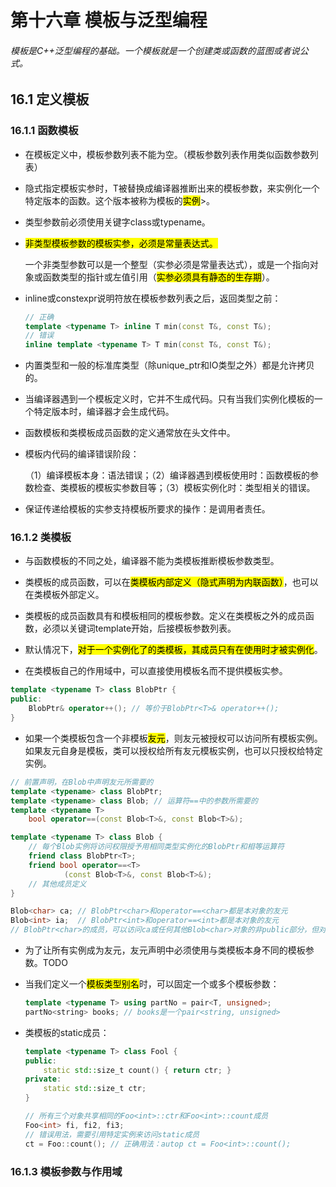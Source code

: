 # 第十六章 模板与泛型编程

###### 模板是C++泛型编程的基础。一个模板就是一个创建类或函数的蓝图或者说公式。

## 16.1 定义模板

### 16.1.1 函数模板

- 在模板定义中，模板参数列表不能为空。（模板参数列表作用类似函数参数列表）
- 隐式指定模板实参时，T被替换成编译器推断出来的模板参数，来实例化一个特定版本的函数。这个版本被称为模板的<mark>实例</mark>>。

- 类型参数前必须使用关键字class或typename。

- <mark>非类型模板参数的模板实参，必须是常量表达式。</mark>

  一个非类型参数可以是一个整型（实参必须是常量表达式），或是一个指向对象或函数类型的指针或左值引用（<mark>实参必须具有静态的生存期</mark>）。

- inline或constexpr说明符放在模板参数列表之后，返回类型之前：

  ```C++
  // 正确
  template <typename T> inline T min(const T&, const T&);
  // 错误
  inline template <typename T> T min(const T&, const T&);
  ```

- 内置类型和一般的标准库类型（除unique_ptr和IO类型之外）都是允许拷贝的。

- 当编译器遇到一个模板定义时，它并不生成代码。只有当我们实例化模板的一个特定版本时，编译器才会生成代码。

- 函数模板和类模板成员函数的定义通常放在头文件中。

- 模板内代码的编译错误阶段：

  （1）编译模板本身：语法错误；（2）编译器遇到模板使用时：函数模板的参数检查、类模板的模板实参数目等；（3）模板实例化时：类型相关的错误。

- 保证传递给模板的实参支持模板所要求的操作：是调用者责任。

### 16.1.2 类模板

- 与函数模板的不同之处，编译器不能为类模板推断模板参数类型。

- 类模板的成员函数，可以在<mark>类模板内部定义（隐式声明为内联函数）</mark>，也可以在类模板外部定义。
- 类模板的成员函数具有和模板相同的模板参数。定义在类模板之外的成员函数，必须以关键词template开始，后接模板参数列表。
- 默认情况下，<mark>对于一个实例化了的类模板，其成员只有在使用时才被实例化</mark>。
- 在类模板自己的作用域中，可以直接使用模板名而不提供模板实参。

```c++
template <typename T> class BlobPtr {
public:
    BlobPtr& operator++(); // 等价于BlobPtr<T>& operator++();
}
```

- 如果一个类模板包含一个非模板<mark>友元</mark>，则友元被授权可以访问所有模板实例。如果友元自身是模板，类可以授权给所有友元模板实例，也可以只授权给特定实例。

```c++
// 前置声明，在Blob中声明友元所需要的
template <typename> class BlobPtr;
template <typename> class Blob; // 运算符==中的参数所需要的
template <typename T>
    bool operator==(const Blob<T>&, const Blob<T>&);

template <typename T> class Blob {
    // 每个Blob实例将访问权限授予用相同类型实例化的BlobPtr和相等运算符
    friend class BlobPtr<T>;
    friend bool operator==<T>
            (const Blob<T>&, const Blob<T>&);
    // 其他成员定义
}
```

```c++
Blob<char> ca; // BlobPtr<char>和operator==<char>都是本对象的友元
Blob<int> ia;  // BlobPtr<int>和operator==<int>都是本对象的友元
// BlobPtr<char>的成员，可以访问ca或任何其他Blob<char>对象的非public部分，但对ia或任何其他Blob<int>对象或其他实例都没有特殊访问权限。
```

- 为了让所有实例成为友元，友元声明中必须使用与类模板本身不同的模板参数。TODO

- 当我们定义一个<mark>模板类型别名</mark>时，可以固定一个或多个模板参数：

  ```c++
  template <typename T> using partNo = pair<T, unsigned>;
  partNo<string> books; // books是一个pair<string, unsigned>
  ```

- 类模板的static成员：

  ```c++
  template <typename T> class Fool {
  public:
      static std::size_t count() { return ctr; }
  private:
      static std::size_t ctr;
  }
  
  // 所有三个对象共享相同的Foo<int>::ctr和Foo<int>::count成员
  Foo<int> fi, fi2, fi3;
  // 错误用法，需要引用特定实例来访问static成员
  ct = Foo::count(); // 正确用法：autop ct = Foo<int>::count();
  ```

### 16.1.3 模板参数与作用域